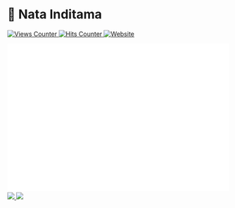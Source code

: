 # 🚀 Nata Inditama

<p align="left">
    <a href="https://github.com/natainditama/">
      <img src="https://komarev.com/ghpvc/?username=natainditama&color=2563eb&label=Profile+Views" alt="Views Counter" />
    </a>
    <a href="https://github.com/natainditama/">
      <img
        src="https://hits.seeyoufarm.com/api/count/incr/badge.svg?url=https%3A%2F%2Fgithub.com%2Fnatainditama1212%2Fhit-counter&count_bg=%232563eb&title_bg=%23595959&title=Hits"
        alt="Hits Counter" />
    </a>
    <a href="https://natainditama.pages.dev">
      <img src="https://img.shields.io/website?url=http%3A%2F%2Fnatainditama.pages.dev&up_color=%232563eb&labelColor=%23595959&label=Website" alt="Website" />
    </a>
</p>

<div align="center">
  <picture>
    <source srcset="./github-metrics-small.svg" media="(max-width: 1024px)" />
    <img src="./github-metrics.svg" alt="Metrics" loading="lazy" title="Github Metrics">
  </picture>
</div>

<a href="https://github.com/natainditama">
  <picture>
    <source srcset="https://github-readme-stats.vercel.app/api?username=natainditama&show_icons=true&theme=dark" media="(prefers-color-scheme: dark)" />
    <source srcset="https://github-readme-stats.vercel.app/api?username=natainditama&show_icons=true&theme=default" media="(prefers-color-scheme: light), (prefers-color-scheme: no-preference)" />
    <img src="https://github-readme-stats.vercel.app/api?username=natainditama&show_icons=true" />
  </picture>
</a>

<a href="https://github.com/natainditama">
  <picture>
    <source srcset="https://github-readme-streak-stats.herokuapp.com?user=natainditama&border_radius=&ring=2F80ED&fire=4C71F2&currStreakLabel=4C71F2&theme=dark" media="(prefers-color-scheme: dark)" />
    <source srcset="https://github-readme-streak-stats.herokuapp.com?user=natainditama&border_radius=&ring=2F80ED&fire=4C71F2&currStreakLabel=4C71F2&theme=default" media="(prefers-color-scheme: light), (prefers-color-scheme: no-preference)" />
    <img src="https://github-readme-streak-stats.herokuapp.com?user=natainditama&border_radius=&ring=2F80ED&fire=4C71F2&currStreakLabel=4C71F2" />
  </picture
</a>
